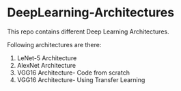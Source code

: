 # DeepLearning-Architectures
This repo contains different Deep Learning Architectures.

Following architectures are there:
1. LeNet-5 Architecture
2. AlexNet Architecture
3. VGG16 Architecture- Code from scratch
4. VGG16 Architecture- Using Transfer Learning
